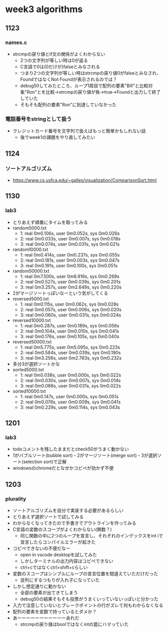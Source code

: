 # week3 algorithms

## 1123

### names.c
- strcmpの戻り値とif文の関係がよくわからない
     - 2つの文字列が等しい時は0が返る
     - C言語で0は(0だけが)falseとみなされる
     - つまり2つの文字列が等しい時はstrcmpの戻り値0がfalseとみなされ、FoundではなくNot Foundが表示されるのでは？
     - debug50してみたところ、ループ1周目で配列の要素"Bill"と比較対象"Ron"とを比較→strcmpの戻り値が負→true→Foundと出力して終了していた
     - そもそも配列の要素"Ron"に到達していなかった

### 電話番号をstringとして扱う
- クレジットカード番号を文字列で扱えばもっと簡単かもしれない話
    - 後でweek1の課題をやり直してみたい

## 1124

### ソートアルゴリズム
- https://www.cs.usfca.edu/~galles/visualization/ComparisonSort.html

## 1130

### lab3
- とりあえず順番にタイムを取ってみる
- random5000.txt
    - 1: real 0m0.106s, user 0m0.052s, sys 0m0.026s
    - 2: real 0m0.033s, user 0m0.007s, sys 0m0.018s
    - 3: real 0m0.074s, user 0m0.031s, sys 0m0.021s
- random10000.txt
    - 1: real 0m0.414s, user 0m0.237s, sys 0m0.055s
    - 2: real 0m0.181s, user 0m0.003s, sys 0m0.047s
    - 3: real 0m0.191s, user 0m0.100s, sys 0m0.051s
- random50000.txt
    - 1: real 0m7.500s, user 0m6.916s, sys 0m0.269s
    - 2: real 0m0.527s, user 0m0.039s, sys 0m0.201s
    - 3: real 0m3.257s, user 0m2.649s, sys 0m0.220s
- 2がマージソートっぽいなーという気がしてくる
- reversed5000.txt
    - 1: real 0m0.115s, user 0m0.062s, sys 0m0.028s
    - 2: real 0m0.057s, user 0m0.006s, sys 0m0.020s
    - 3: real 0m0.060s, user 0m0.031s, sys 0m0.024s
- reversed10000.txt
    - 1: real 0m0.287s, user 0m0.189s, sys 0m0.056s
    - 2: real 0m0.104s, user 0m0.010s, sys 0m0.041s
    - 3: real 0m0.176s, user 0m0.105s, sys 0m0.040s
- reversed50000.txt
    - 1: real 0m5.775s, user 0m5.095s, sys 0m0.223s
    - 2: real 0m0.584s, user 0m0.039s, sys 0m0.190s
    - 3: real 0m3.256s, user 0m2.783s, sys 0m0.232s
- 多分3が選択ソートかな
- sorted5000.txt
    - 1: real 0m0.038s, user 0m0.000s, sys 0m0.022s
    - 2: real 0m0.030s, user 0m0.007s, sys 0m0.014s
    - 3: real 0m0.068s, user 0m0.031s, sys 0m0.022s
- sorted10000.txt
    - 1: real 0m0.147s, user 0m0.000s, sys 0m0.051s
    - 2: real 0m0.076s, user 0m0.009s, sys 0m0.041s
    - 3: real 0m0.229s, user 0m0.114s, sys 0m0.043s

## 1201

### lab3
- todoコメントを残したままだとcheck50がうまく動かない
- 1がバブルソート(bubble sort)・2がマージソート(merge sort)・3が選択ソート(selection sort)で正解
- windowsのchromeだとなぜかコピペが効かず不便

## 1203

### plurality
- ソートアルゴリズムを自分で実装する必要があるらしい
- とりあえず選択ソートで試してみる
- わからなくなってきたので手書きでアウトラインを作ってみる
- C言語の変数のスコープがよくわからない(関数？)
    - 同じ関数の中に2つのループを宣言し、それぞれのインデックスをint iで宣言したらコンパイルエラーが起きた
- コピペできないの不便だなー
    - open in vscode desktopを試してみた
    - しかしターミナルの出力内容はコピペできない
    - ctrl+cではなくctrl+shift+cらしい
- 変数のスコープはシンプルにループの宣言位置を間違えていただけだった
    - 並列にするつもりが入れ子になっていた
- しかし想定通りに動かない
    - 全部の要素が出てきてしまう
    - debug50の結果そもそも投票がうまくいっていないっぽいと分かった
- 入力で注意していないとブレークポイントの行がズレて何もわからなくなる
- 配列の要素を変数で持っているとダメか？
- あーーーーーーーーーーーあれだ
    - strcmpの戻り値はboolではなくintの罠にハマっていた